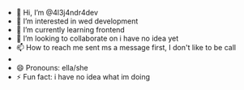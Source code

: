 - 👋 Hi, I’m @4l3j4ndr4dev
- 👀 I’m interested in wed development 
- 🌱 I’m currently learning frontend 
- 💞️ I’m looking to collaborate on i have no idea yet
- 📫 How to reach me sent ms a message first, I don't like to be call
- 
- 😄 Pronouns: ella/she
- ⚡ Fun fact: i have no idea what im doing 

<!---
4l3j4ndr4dev/4l3j4ndr4dev is a ✨ special ✨ repository because its `README.md` (this file) appears on your GitHub profile.
You can click the Preview link to take a look at your changes.
--->
